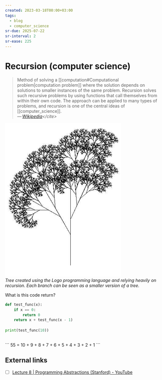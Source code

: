 ```yaml
---
created: 2023-03-18T00:00+03:00
tags:
  - blog
  - computer_science
sr-due: 2025-07-22
sr-interval: 2
sr-ease: 225
---
```


# Recursion (computer science)

> Method of solving a [[computation#Computational problem|computation problem]]
> where the solution depends on solutions to smaller instances of the same
> problem. Recursion solves such recursive problems by using functions that call
> themselves from within their own code. The approach can be applied to many
> types of problems, and recursion is one of the central ideas of
> [[computer_science]].\
> — <cite>[Wikipedia](https://en.wikipedia.org/wiki/Recursion_\(computer_science\))</cite>

![Recursive Tree](img/recursive_tree.jpg)\
_Tree created using the Logo
programming language and relying heavily on recursion. Each branch can be seen
as a smaller version of a tree._

What is this code return?
```python
def test_func(x):
    if x == 0:
        return 0
    return x + test_func(x - 1)

print(test_func(10))
```
<br class="f">
```
55 = 10 + 9 + 8 + 7 + 6 + 5 + 4 + 3 + 2 + 1
```

## External links

- [ ] [Lecture 8 | Programming Abstractions (Stanford) - YouTube](https://www.youtube.com/watch?v=gl3emqCuueQ)
